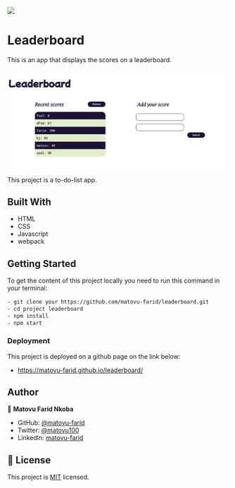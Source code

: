 ![](https://img.shields.io/badge/Microverse-blueviolet)

# Leaderboard

This is an app that displays the scores on a leaderboard.

![screenshot](./screenshot.PNG)

This project is a to-do-list app.

## Built With

- HTML
- CSS
- Javascript
- webpack

## Getting Started
To get the content of this project locally you need to run this command in your terminal:
```
- git clone your https://github.com/matovu-farid/leaderboard.git
- cd project leaderboard
- npm install
- npm start
```

### Deployment
This project is deployed on a github page on the link below:
- https://matovu-farid.github.io/leaderboard/
## Author

👤 **Matovu Farid Nkoba**

- GitHub: [@matovu-farid](https://github.com/matovu-farid)
- Twitter: [@matovu100](https://twitter.com/matovu100)
- LinkedIn: [matovu-farid](https://www.linkedin.com/in/matovu-farid-48b80257)

## 📝 License

This project is [MIT](./MIT.md) licensed.
